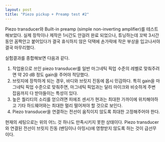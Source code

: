 ```yaml
---
layout: post
title: "Piezo pickup + Preamp test #2"
---
```


Piezo transducer와 Built-in preamp (simple non-inverting amplifier)를 테스트해보았다. 실제 장착이나 제작은 1시간도 안걸려 완료 되었으나, 튜닝하는데 꼬박 3시간동안 꼼짝안고 붙어있다가 결국 휴식하지 않은 덕택에 손가락에 작은 부상을 입고나서야 결국 마무리했다.

실험결과를 종합해보면 다음과 같다.

1) 작업용으로 쓰인 piezo transducer를 일반 마그네틱 픽업 수준의 레벨로 맞춰주려면 약 20 dB 정도 gain을 주어야 적당했다.
2) 브릿지에 장착하게 되는 경우, 바디와 브릿지 진동에 몹시 민감하다. 특히 gain을 마그네틱 픽업 수준으로 맞춰주면, 마그네틱 픽업과는 달리 마이크와 비슷하게 주변 잡음까지 다 받아들이는 특성이 있다.
3) 높은 퀄리티의 소리를 얻으려면 피에조 센서가 현과는 최대한 가까이에 위치해야하고 기타 하드웨어와는 최대한 멀리 떨어져야 할 것으로 보인다.
4) Piezo transducer을 연결하는 전선이 움직이지 않도록 최대한 고정해주어야 한다.

현재의 세팅으로는 위의 어느 것 하나도 만족시키지 못한 상태이다. Piezo transducer와 연결된 전선이 브릿지 진동 (밴딩이나 아밍시)에 영향받지 않도록 하는 것이 급선무이다.



